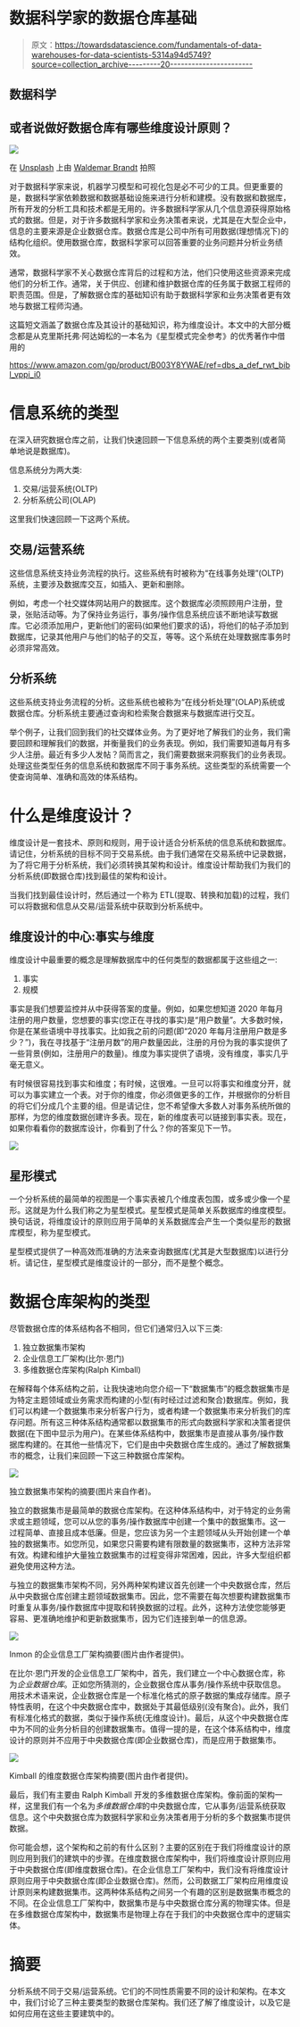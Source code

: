 # 数据科学家的数据仓库基础

> 原文：<https://towardsdatascience.com/fundamentals-of-data-warehouses-for-data-scientists-5314a94d5749?source=collection_archive---------20----------------------->

## 数据科学

## 或者说做好数据仓库有哪些维度设计原则？

![](img/f42e6319636c376fe3fbd0be6126692e.png)

在 [Unsplash](https://unsplash.com/s/photos/silo?utm_source=unsplash&utm_medium=referral&utm_content=creditCopyText) 上由 [Waldemar Brandt](https://unsplash.com/@waldemarbrandt67w?utm_source=unsplash&utm_medium=referral&utm_content=creditCopyText) 拍照

对于数据科学家来说，机器学习模型和可视化包是必不可少的工具。但更重要的是，数据科学家依赖数据和数据基础设施来进行分析和建模。没有数据和数据库，所有开发的分析工具和技术都是无用的。许多数据科学家从几个信息源获得原始格式的数据。但是，对于许多数据科学家和业务决策者来说，尤其是在大型企业中，信息的主要来源是企业数据仓库。数据仓库是公司中所有可用数据(理想情况下)的结构化组织。使用数据仓库，数据科学家可以回答重要的业务问题并分析业务绩效。

通常，数据科学家不关心数据仓库背后的过程和方法，他们只使用这些资源来完成他们的分析工作。通常，关于供应、创建和维护数据仓库的任务属于数据工程师的职责范围。但是，了解数据仓库的基础知识有助于数据科学家和业务决策者更有效地与数据工程师沟通。

这篇短文涵盖了数据仓库及其设计的基础知识，称为维度设计。本文中的大部分概念都是从克里斯托弗·阿达姆松的一本名为《星型模式完全参考》的优秀著作中借用的

<https://www.amazon.com/gp/product/B003Y8YWAE/ref=dbs_a_def_rwt_bibl_vppi_i0>  

# 信息系统的类型

在深入研究数据仓库之前，让我们快速回顾一下信息系统的两个主要类别(或者简单地说是数据库)。

信息系统分为两大类:

1.  交易/运营系统(OLTP)
2.  分析系统公司(OLAP)

这里我们快速回顾一下这两个系统。

## 交易/运营系统

这些信息系统支持业务流程的执行。这些系统有时被称为“在线事务处理”(OLTP)系统，主要涉及数据库交互，如插入、更新和删除。

例如，考虑一个社交媒体网站用户的数据库。这个数据库必须照顾用户注册，登录，张贴活动等。为了保持业务运行，事务/操作信息系统应该不断地读写数据库。它必须添加用户，更新他们的密码(如果他们要求的话)，将他们的帖子添加到数据库，记录其他用户与他们的帖子的交互，等等。这个系统在处理数据库事务时必须非常高效。

## 分析系统

这些系统支持业务流程的分析。这些系统也被称为“在线分析处理”(OLAP)系统或数据仓库。分析系统主要通过查询和检索聚合数据来与数据库进行交互。

举个例子，让我们回到我们的社交媒体业务。为了更好地了解我们的业务，我们需要回顾和理解我们的数据，并衡量我们的业务表现。例如，我们需要知道每月有多少人注册。最近有多少人发帖？简而言之，我们需要数据来洞察我们的业务表现。处理这些类型任务的信息系统和数据库不同于事务系统。这些类型的系统需要一个使查询简单、准确和高效的体系结构。

# 什么是维度设计？

维度设计是一套技术、原则和规则，用于设计适合分析系统的信息系统和数据库。请记住，分析系统的目标不同于交易系统。由于我们通常在交易系统中记录数据，为了将它用于分析系统，我们必须转换其架构和设计。维度设计帮助我们为我们的分析系统(即数据仓库)找到最佳的架构和设计。

当我们找到最佳设计时，然后通过一个称为 ETL(提取、转换和加载)的过程，我们可以将数据和信息从交易/运营系统中获取到分析系统中。

## 维度设计的中心:事实与维度

维度设计中最重要的概念是理解数据库中的任何类型的数据都属于这些组之一:

1.  事实
2.  规模

事实是我们想要监控并从中获得答案的度量。例如，如果您想知道 2020 年每月注册的用户数量，您想要的事实(您正在寻找的事实)是“用户数量”。大多数时候，你是在某些语境中寻找事实。比如我之前的问题(即“2020 年每月注册用户数是多少？”)，我在寻找基于“注册月数”的用户数量因此，注册的月份为我的事实提供了一些背景(例如，注册用户的数量)。维度为事实提供了语境，没有维度，事实几乎毫无意义。

有时候很容易找到事实和维度；有时候，这很难。一旦可以将事实和维度分开，就可以为事实建立一个表。对于你的维度，你必须做更多的工作，并根据你的分析目的将它们分成几个主要的组。但是请记住，您不希望像大多数人对事务系统所做的那样，为您的维度数据创建许多表。现在，新的维度表可以链接到事实表。现在，如果你看看你的数据库设计，你看到了什么？你的答案见下一节。

![](img/f460ea63fbb3318fd94b3d9c86ac7039.png)

## 星形模式

一个分析系统的最简单的视图是一个事实表被几个维度表包围，或多或少像一个星形。这就是为什么我们称之为星型模式。星型模式是简单关系数据库的维度模型。换句话说，将维度设计的原则应用于简单的关系数据库会产生一个类似星形的数据库模型，称为星型模式。

星型模式提供了一种高效而准确的方法来查询数据库(尤其是大型数据库)以进行分析。请记住，星型模式是维度设计的一部分，而不是整个概念。

# 数据仓库架构的类型

尽管数据仓库的体系结构各不相同，但它们通常归入以下三类:

1.  独立数据集市架构
2.  企业信息工厂架构(比尔·恩门)
3.  多维数据仓库架构(Ralph Kimball)

在解释每个体系结构之前，让我快速地向您介绍一下“数据集市”的概念数据集市是为特定主题领域或业务需求而构建的小型(有时经过过滤和聚合)数据库。例如，我们可以构建一个数据集市来分析客户行为，或者构建一个数据集市来分析我们的库存问题。所有这三种体系结构通常都以数据集市的形式向数据科学家和决策者提供数据(在下图中显示为用户)。在某些体系结构中，数据集市是直接从事务/操作数据库构建的。在其他一些情况下，它们是由中央数据仓库生成的。通过了解数据集市的概念，让我们来回顾一下这三种数据仓库架构。

![](img/f3391d90f3b4ab232779dbbda3a81f95.png)

独立数据集市架构的摘要(图片来自作者)。

独立的数据集市是最简单的数据仓库架构。在这种体系结构中，对于特定的业务需求或主题领域，您可以从您的事务/操作数据库中创建一个集中的数据集市。这一过程简单、直接且成本低廉。但是，您应该为另一个主题领域从头开始创建一个单独的数据集市。如您所见，如果您只需要构建有限数量的数据集市，这种方法非常有效。构建和维护大量独立数据集市的过程变得非常困难，因此，许多大型组织都避免使用这种方法。

与独立的数据集市架构不同，另外两种架构建议首先创建一个中央数据仓库，然后从中央数据仓库创建主题领域数据集市。因此，您不需要在每次想要构建数据集市时重复从事务/操作数据库中提取和转换数据的过程。此外，这种方法使您能够更容易、更准确地维护和更新数据集市，因为它们连接到单一的信息源。

![](img/430a8658c3865a8c8d552cb5ddd91c0f.png)

Inmon 的企业信息工厂架构摘要(图片由作者提供)。

在比尔·恩门开发的企业信息工厂架构中，首先，我们建立一个中心数据仓库，称为*企业数据仓库*。正如您所猜测的，企业数据仓库从事务/操作系统中获取信息。用技术术语来说，企业数据仓库是一个标准化格式的原子数据的集成存储库。原子特性表明，在这个中央数据仓库中，数据处于其最低级别(没有聚合)。此外，我们有标准化格式的数据，类似于操作系统(无维度设计)。最后，从这个中央数据仓库中为不同的业务分析目的创建数据集市。值得一提的是，在这个体系结构中，维度设计的原则并不应用于中央数据仓库(即企业数据仓库)，而是应用于数据集市。

![](img/98f05dd7f2199e83475336b627f608cf.png)

Kimball 的维度数据仓库架构摘要(图片由作者提供)。

最后，我们有主要由 Ralph Kimball 开发的多维数据仓库架构。像前面的架构一样，这里我们有一个名为*多维数据仓库*的中央数据仓库，它从事务/运营系统获取信息。这个中央数据仓库为数据科学家和业务决策者用于分析的多个数据集市提供数据。

你可能会想，这个架构和之前的有什么区别？主要的区别在于我们将维度设计的原则应用到我们的建筑中的步骤。在维度数据仓库架构中，我们将维度设计原则应用于中央数据仓库(即维度数据仓库)。在企业信息工厂架构中，我们没有将维度设计原则应用于中央数据仓库(即企业数据仓库)。然而，公司数据工厂架构应用维度设计原则来构建数据集市。这两种体系结构之间另一个有趣的区别是数据集市概念的不同。在企业信息工厂架构中，数据集市是与中央数据仓库分离的物理实体。但是在多维数据仓库架构中，数据集市是物理上存在于我们的中央数据仓库中的逻辑实体。

# 摘要

分析系统不同于交易/运营系统。它们的不同性质需要不同的设计和架构。在本文中，我们讨论了三种主要类型的数据仓库架构。我们还了解了维度设计，以及它是如何应用在这些主要建筑中的。